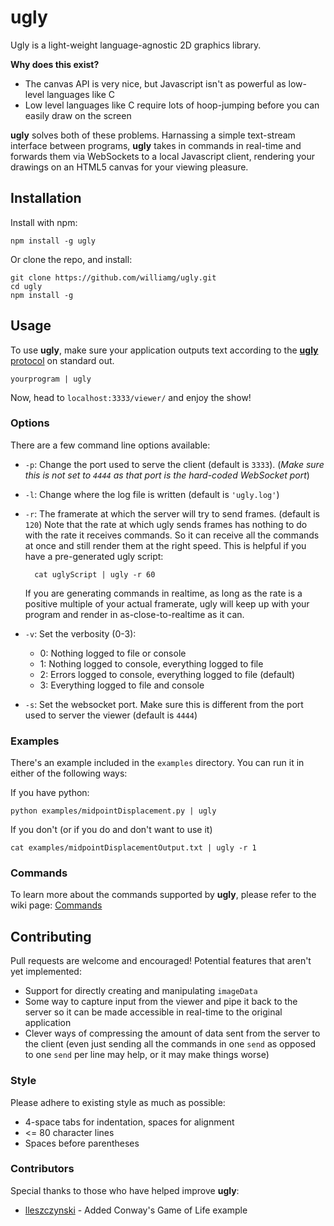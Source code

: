 # ugly

Ugly is a light-weight language-agnostic 2D graphics library.

**Why does this exist?**
- The canvas API is very nice, but Javascript isn't as powerful as low-level languages like C
- Low level languages like C require lots of hoop-jumping before you can easily draw on the screen

**ugly** solves both of these problems. Harnassing a simple text-stream interface between programs, **ugly** takes in
commands in real-time and forwards them via WebSockets  to a local Javascript client, rendering your drawings on an
HTML5 canvas for your viewing pleasure.

## Installation
Install with npm:

    npm install -g ugly

Or clone the repo, and install:

    git clone https://github.com/williamg/ugly.git
    cd ugly
    npm install -g

## Usage
To use **ugly**, make sure your application outputs text according to the
[**ugly** protocol](https://github.com/williamg/ugly/wiki/Protocol) on standard out.

    yourprogram | ugly

Now, head to `localhost:3333/viewer/` and enjoy the show!

### Options
There are a few command line options available:
- `-p`: Change the port used to  serve the client (default is `3333`). (*Make sure this is not set to `4444` as that port is the hard-coded WebSocket port*)
- `-l`: Change where the log file is written (default is `'ugly.log'`)
- `-r`: The framerate at which the server will try to send frames. (default is `120`) Note that the rate at which ugly sends frames has nothing to do with the rate it receives commands. So it can receive all the commands at once and still render them  at the right speed. This is helpful if you have a pre-generated ugly script:

        cat uglyScript | ugly -r 60

    If you are generating commands in realtime, as long as the rate is a positive multiple of your actual framerate, ugly will keep up with your program and render in as-close-to-realtime as it can.
- `-v`: Set the verbosity (0-3):
    - 0: Nothing logged to file or console
    - 1: Nothing logged to console, everything logged to file
    - 2: Errors logged to console, everything logged to file (default)
    - 3: Everything logged to file and console
- `-s`: Set the websocket port. Make sure this is different from the port used
to server the viewer (default is `4444`)

### Examples
There's an example included in the `examples` directory. You can run it
in either of the following ways:

If you have python:

    python examples/midpointDisplacement.py | ugly

If you don't (or if you do and don't want to use it)

    cat examples/midpointDisplacementOutput.txt | ugly -r 1


### Commands
To learn more about the commands supported by **ugly**, please refer to the wiki page:
[Commands](https://github.com/williamg/ugly/wiki/Commands)

## Contributing
Pull requests are welcome and encouraged! Potential features that aren't yet implemented:
- Support for directly creating and manipulating `imageData`
- Some way to capture input from the viewer and pipe it back to the server so it can be made accessible in real-time to the original application
- Clever ways of compressing the amount of data sent from the server to the client (even just sending all the commands in one `send` as opposed to one `send` per line may help, or it may make things worse)

### Style
Please adhere to existing style as much as possible:
- 4-space tabs for indentation, spaces for alignment
- <= 80 character lines
- Spaces before parentheses

### Contributors
Special thanks to those who have helped improve **ugly**:
- [lleszczynski](https://github.com/lleszczynski) - Added Conway's Game of Life example

